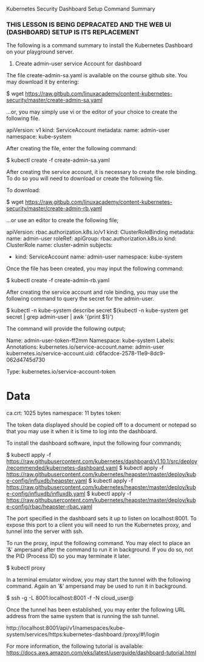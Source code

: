 Kubernetes Security
Dashboard Setup Command Summary

### THIS LESSON IS BEING DEPRACATED AND THE WEB UI (DASHBOARD) SETUP IS ITS REPLACEMENT

The following is a command summary to install the Kubernetes Dashboard on your playground server.


1) Create admin-user service Account for dashboard

The file create-admin-sa.yaml is available on the course github site. You may download it by entering:

$ wget https://raw.gitbub.com/linuxacademy/content-kubernetes-security/master/create-admin-sa.yaml

...or, you may simply use vi or the editor of your choice to create the following file.

apiVersion: v1
kind: ServiceAccount
metadata:
  name: admin-user
  namespace: kube-system

After creating the file, enter the following command:

$ kubectl create -f create-admin-sa.yaml

After creating the service account, it is necessary to create the role binding. To do so you will need to download or create the following file.

To download:

$ wget https://raw.gitbub.com/linuxacademy/content-kubernetes-security/master/create-admin-rb.yaml

...or use an editor to create the following file;

apiVersion: rbac.authorization.k8s.io/v1
kind: ClusterRoleBinding
metadata:
  name: admin-user
roleRef:
  apiGroup: rbac.authorization.k8s.io
  kind: ClusterRole
  name: cluster-admin
subjects:
- kind: ServiceAccount
  name: admin-user
  namespace: kube-system

Once the file has been created, you may input the following command:

$ kubectl create -f create-admin-rb.yaml

After creating the service account and role binding, you may use the following command to query the secret for the admin-user. 

$ kubectl -n kube-system describe secret $(kubectl -n kube-system get secret | grep admin-user | awk '{print $1}')

The command will provide the following output;

Name:         admin-user-token-ff2mm
Namespace:    kube-system
Labels:       <none>
Annotations:  kubernetes.io/service-account.name: admin-user
              kubernetes.io/service-account.uid: c6facdce-2578-11e9-8dc9-062d4745d730

Type:  kubernetes.io/service-account-token

Data
====
ca.crt:     1025 bytes
namespace:  11 bytes
token:      <your token data here>

The token data displayed should be copied off to a document or notepad so that you may use it when it is time to log into the dashboard.

To install the dashboard software, input the following four commands;

$ kubectl apply -f https://raw.githubusercontent.com/kubernetes/dashboard/v1.10.1/src/deploy/recommended/kubernetes-dashboard.yaml
$ kubectl apply -f https://raw.githubusercontent.com/kubernetes/heapster/master/deploy/kube-config/influxdb/heapster.yaml
$ kubectl apply -f https://raw.githubusercontent.com/kubernetes/heapster/master/deploy/kube-config/influxdb/influxdb.yaml
$ kubectl apply -f https://raw.githubusercontent.com/kubernetes/heapster/master/deploy/kube-config/rbac/heapster-rbac.yaml

The port specified in the dashboard sets it up to listen on localhost:8001. To expose this port to a client you will need to run the Kubernetes proxy, and tunnel into the server with ssh.

To run the proxy, input the following command. You may elect to place an '&' ampersand after the command to run it in background. If you do so, not the PID (Process ID) so you may terminate it later.

$ kubectl proxy

In a terminal emulator window, you may start the tunnel with the following command. Again an '&' ampersand may be used to run it in background.

$ ssh -g -L 8001:localhost:8001 -f -N cloud_user@<Your server IP address here>

Once the tunnel has been established, you may enter the following URL address from the same system that is running the ssh tunnel.

http://localhost:8001/api/v1/namespaces/kube-system/services/https:kubernetes-dashboard:/proxy/#!/login

For more information, the following tutorial is available:
https://docs.aws.amazon.com/eks/latest/userguide/dashboard-tutorial.html


